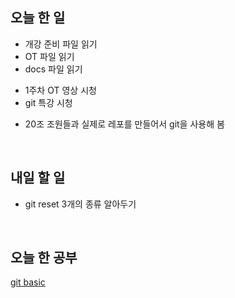 ## 오늘 한 일

* 개강 준비 파일 읽기
* OT 파일 읽기
* docs 파일 읽기

- 1주차 OT 영상 시청
- git 특강 시청

+ 20조 조원들과 실제로 레포를 만들어서 git을 사용해 봄

<br/>
  
## 내일 할 일
* git reset 3개의 종류 알아두기

<br/>

## 오늘 한 공부  
[git basic](/contents/Git/gitBasic.md)
